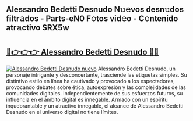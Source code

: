 ## Alessandro Bedetti Desnudo N𝚞𝚎vos desn𝚞dos filtr𝚊dos - Parts-eN0 F𝚘tos vid𝚎o - C𝚘ntenido atr𝚊ctivo SRX5w

# <h2><a href="http://mb2vjs.tromn.icu/?c=Alessandro+Bedetti+Desnudo">🔗👉👉👉 Alessandro Bedetti Desnudo 🔗🔗</a></h2>

[![Alessandro Bedetti Desnudo nuevo](https://i.imgur.com/pEAQMta.gif)](http://mb2vjs.tromn.icu/?c=Alessandro+Bedetti+Desnudo)
Alessandro Bedetti Desnudo, un personaje intrigante y desconcertante, trasciende las etiquetas simples. Su distintivo estilo en línea ha cautivado y provocado a los espectadores, provocando debates sobre ética, autoexpresión y las complejidades de las comunidades digitales. Independientemente de sus esfuerzos futuros, su influencia en el ámbito digital es innegable. Armado con un espíritu inquebrantable y un atractivo innegable, el alcance de Alessandro Bedetti Desnudo en el universo digital no tiene límites.
